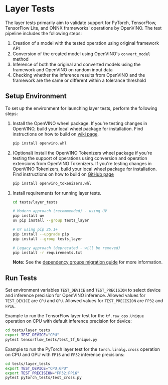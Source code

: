 # Layer Tests

The layer tests primarily aim to validate support for PyTorch, TensorFlow, TensorFlow Lite, and ONNX frameworks' operations by OpenVINO.
The test pipeline includes the following steps:
1. Creation of a model with the tested operation using original framework API
2. Conversion of the created model using OpenVINO's `convert_model` method
3. Inference of both the original and converted models using the framework and OpenVINO on random input data
4. Checking whether the inference results from OpenVINO and the framework are the same or different within a tolerance threshold

## Setup Environment

To set up the environment for launching layer tests, perform the following steps:
1. Install the OpenVINO wheel package. If you're testing changes in OpenVINO, build your local wheel package for installation.
Find instructions on how to build on [wiki page](https://github.com/openvinotoolkit/openvino/blob/master/docs/dev/build.md).
    ```sh
    pip install openvino.whl
    ```
2. (Optional) Install the OpenVINO Tokenizers wheel package if you're testing the support of operations using conversion and operation extensions from OpenVINO Tokenizers.
If you're testing changes in OpenVINO Tokenizers, build your local wheel package for installation.
Find instructions on how to build on [GitHub page](https://github.com/openvinotoolkit/openvino_tokenizers)
    ```sh
    pip install openvino_tokenizers.whl
    ```
3. Install requirements for running layer tests.
    ```sh
    cd tests/layer_tests
    
    # Modern approach (recommended) - using UV
    pip install uv
    uv pip install --group tests_layer
    
    # Or using pip 25.1+
    pip install --upgrade pip
    pip install --group tests_layer
    
    # Legacy approach (deprecated - will be removed)
    pip install -r requirements.txt
    ```
    
    **Note:** See the [dependency groups migration guide](../../src/bindings/python/docs/dependency_groups_migration.md) for more information.

## Run Tests

Set environment variables `TEST_DEVICE` and `TEST_PRECISION` to select device and inference precision for OpenVINO inference. Allowed values for `TEST_DEVICE` are `CPU` and `GPU`. Allowed values for `TEST_PRECISION` are `FP32` and `FP16`.

Example to run the TensorFlow layer test for the `tf.raw_ops.Unique` operation on CPU with default inference precision for device:
   ```sh
   cd tests/layer_tests
   export TEST_DEVICE="CPU"
   pytest tensorflow_tests/test_tf_Unique.py
   ```

Example to run the PyTorch layer test for the `torch.linalg.cross` operation on CPU and GPU with `FP16` and `FP32` inference precisions:
   ```sh
   cd tests/layer_tests
   export TEST_DEVICE="CPU;GPU"
   export TEST_PRECISION="FP32;FP16"
   pytest pytorch_tests/test_cross.py
   ```
